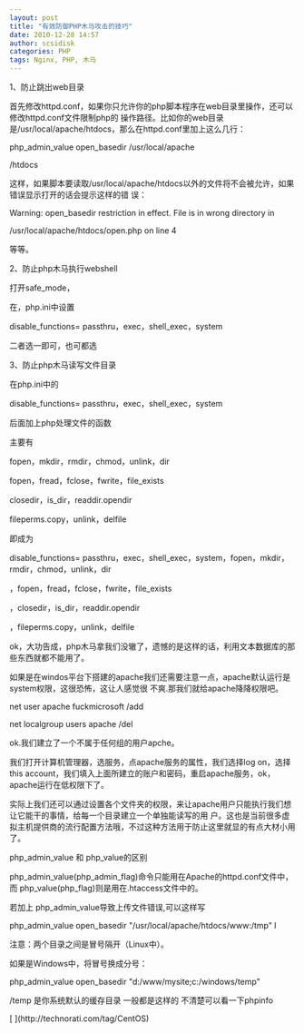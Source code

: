 ```yaml
---
layout: post
title: "有效防御PHP木马攻击的技巧"
date: 2010-12-28 14:57
author: scsidisk
categories: PHP
tags: Nginx, PHP, 木马
---
```


1、防止跳出web目录

首先修改httpd.conf，如果你只允许你的php脚本程序在web目录里操作，还可以修改httpd.conf文件限制php的
操作路径。比如你的web目录是/usr/local/apache/htdocs，那么在httpd.conf里加上这么几行：

php\_admin\_value open\_basedir /usr/local/apache

/htdocs

这样，如果脚本要读取/usr/local/apache/htdocs以外的文件将不会被允许，如果错误显示打开的话会提示这样的错
误：

Warning: open\_basedir restriction in effect. File is in wrong directory
in

/usr/local/apache/htdocs/open.php on line 4

等等。

2、防止php木马执行webshell

打开safe\_mode，

在，php.ini中设置

disable\_functions= passthru，exec，shell\_exec，system

二者选一即可，也可都选

3、防止php木马读写文件目录

在php.ini中的

disable\_functions= passthru，exec，shell\_exec，system

后面加上php处理文件的函数

主要有

fopen，mkdir，rmdir，chmod，unlink，dir

fopen，fread，fclose，fwrite，file\_exists

closedir，is\_dir，readdir.opendir

fileperms.copy，unlink，delfile

即成为

disable\_functions=
passthru，exec，shell\_exec，system，fopen，mkdir，rmdir，chmod，unlink，dir

，fopen，fread，fclose，fwrite，file\_exists

，closedir，is\_dir，readdir.opendir

，fileperms.copy，unlink，delfile

ok，大功告成，php木马拿我们没辙了，遗憾的是这样的话，利用文本数据库的那些东西就都不能用了。

如果是在windos平台下搭建的apache我们还需要注意一点，apache默认运行是system权限，这很恐怖，这让人感觉很
不爽.那我们就给apache降降权限吧。

net user apache fuckmicrosoft /add

net localgroup users apache /del

ok.我们建立了一个不属于任何组的用户apche。

我们打开计算机管理器，选服务，点apache服务的属性，我们选择log
on，选择this
account，我们填入上面所建立的账户和密码，重启apache服务，ok，apache运行在低权限下了。

实际上我们还可以通过设置各个文件夹的权限，来让apache用户只能执行我们想让它能干的事情，给每一个目录建立一个单独能读写的用
户。这也是当前很多虚拟主机提供商的流行配置方法哦，不过这种方法用于防止这里就显的有点大材小用了。

php\_admin\_value 和 php\_value的区别

php\_admin\_value(php\_admin\_flag)命令只能用在Apache的httpd.conf文件中，而
php\_value(php\_flag)则是用在.htaccess文件中的。

若加上 php\_admin\_value导致上传文件错误,可以这样写

php\_admin\_value open\_basedir "/usr/local/apache/htdocs/www:/tmp" l

注意：两个目录之间是冒号隔开（Linux中）。

如果是Windows中，将冒号换成分号：

php\_admin\_value open\_basedir "d:/www/mysite;c:/windows/temp"

/temp 是你系统默认的缓存目录 一般都是这样的 不清楚可以看一下phpinfo

<div class="posttagsblock">
[ ](http://technorati.com/tag/CentOS)

</div>

